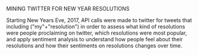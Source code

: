 
MINING TWITTER FOR NEW YEAR RESOLUTIONS



Starting New Years Eve, 2017, API calls were made to twitter for tweets that including ("my"+"resolution") in order to assess
what kind of resolutions were people proclaiming on twitter, which resolutions were most popular, and apply sentiment analysis
to understand how people feel about their resolutions and how their sentiments on resolutions changes over time.
